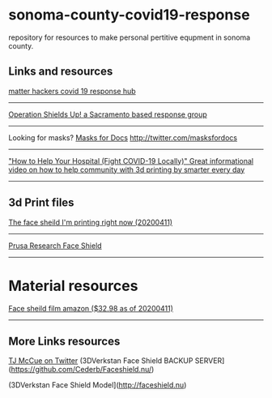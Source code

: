 # sonoma-county-covid19-response
 repository for resources to make personal pertitive equpment in sonoma county.


## Links and resources


[matter hackers covid 19 response hub](https://www.matterhackers.com/covid-19#medical)

-------------------

[Operation Shields Up!
a Sacramento based response group](https://www.opshieldsup.org/)

-------------------

Looking for masks? 
[Masks for Docs](http://www.masksfordocs.com) 
http://twitter.com/masksfordocs

-------------------


["How to Help Your Hospital (Fight COVID-19 Locally)" 
Great informational video on how to help community with 3d printing by smarter every day](https://www.youtube.com/watch?v=sbEj7M3aZIg)


-------------------


## 3d Print files

[The face sheild I'm printing right now (20200411)](https://makernexuswiki.com/index.php?title=3D_printed_face_shields#NOW)

-------------------


[Prusa Research Face Shield](https://www.prusaprinters.org/prints/25857-prusa-protective-face-shield-rc2)


-------------------


# Material resources
[Face sheild film amazon ($32.98 as of 20200411)](https://www.amazon.com/Apollo-Transparency-Copier-Without-VPP100CE/dp/B001E67VP6/ref=as_li_ss_tl?crid=1WBOOADF1N6&dchild=1&keywords=overhead+transparencies&qid=1585171740&sprefix=overhead+trans,aps,460&sr=8-5&th=1&linkCode=sl1&tag=3dpriner-20&linkId=01436984fe68fbbbd7787b21e9b0e953&language=en_US)

-------------------


## More Links resources


[TJ McCue on Twitter](https://twitter.com/TJMcCue)
(3DVerkstan Face Shield BACKUP SERVER](https://github.com/Cederb/Faceshield.nu/)

(3DVerkstan Face Shield Model](http://faceshield.nu) 



<!-- Repkord Receiving Prusa Prints for Face Shields
https://twitter.com/repkord/status/1241491275364237312  -->